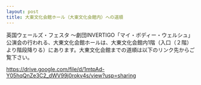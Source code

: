 ```yaml
---
layout: post
title: 大東文化会館ホール（大東文化会館内）への道順
---
```

英国ウェールズ・フェスタ ～劇団INVERTIGO「マイ・ボディー・ウェルシュ」公演会の行われる、大東文化会館ホールは、大東文化会館内1階（入口（２階）より階段降りる）にあります。大東文化会館までの道順は以下のリンク先からご覧下さい。

https://drive.google.com/file/d/1mtpAd-Y05hqQnZe3C2_dWV99j0rokv4s/view?usp=sharing
